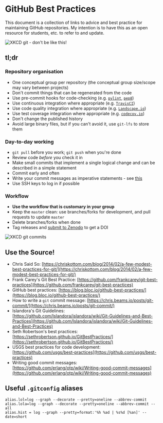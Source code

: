 # GitHub Best Practices

This document is a collection of links to advice and best practice for maintaining GitHub repositories. My intention is to have this as an open resource for students, etc. to refer to and update. 

![XKCD git - don't be like this!](https://imgs.xkcd.com/comics/git.png)

## tl;dr

### Repository organisation

* One conceptual group per repository (the conceptual group size/scope may vary between projects)
* Don't commit things that can be regenerated from the code
* Use pre-commit hooks for code-checking (e.g. [`pylint`](https://www.pylint.org/), [`pep8`](https://pypi.python.org/pypi/pep8))
* Use continuous integration where appropriate (e.g. [`TravisCI`](https://travis-ci.org/))
* Use code quality integration where appropriate (e.g. [`Landscape.io`](https://landscape.io/))
* Use test coverage integration where appropriate (e.g. [`codecov.io`](https://codecov.io/gh))
* Don't change the published history
* Avoid large binary files, but if you can't avoid it, use `git-lfs` to store them

### Day-to-day working

* `git pull` before you work; `git push` when you're done
* Review code *before* you check it in
* Make small commits that implement a single logical change and can be described in a simple statement
* Commit early and often
* Write your commit messages as imperative statements - see [this](https://chris.beams.io/posts/git-commit/)
* Use SSH keys to log in if possible

### Workflow
* **Use the workflow that is customary in your group**
* Keep the `master` clean: use branches/forks for development, and pull requests to update `master` 
* Delete branches/forks when done
* Tag releases and [submit to Zenodo](https://guides.github.com/activities/citable-code/) to get a DOI

![XKCD git commits](https://imgs.xkcd.com/comics/git_commit.png)

## Use the Source!

* Chris Said So: [https://chriskottom.com/blog/2014/02/a-few-modest-best-practices-for-git/](https://chriskottom.com/blog/2014/02/a-few-modest-best-practices-for-git/)
* Frank Carey's Git Best Practice: [https://github.com/frankcarey/git-best-practices](https://github.com/frankcarey/git-best-practices)
* GitHub best practices: [https://blog.bloc.io/github-best-practices/](https://blog.bloc.io/github-best-practices/)
* How to write a `git` commit message: [https://chris.beams.io/posts/git-commit/](https://chris.beams.io/posts/git-commit/)
* Islandora's Git Guidelines: [https://github.com/Islandora/islandora/wiki/Git-Guidelines-and-Best-Practices](https://github.com/Islandora/islandora/wiki/Git-Guidelines-and-Best-Practices)
* Seth Robertson's best practices: [https://sethrobertson.github.io/GitBestPractices/](https://sethrobertson.github.io/GitBestPractices/)
* USGS best practices for code development: [https://github.com/usgs/best-practices](https://github.com/usgs/best-practices)
* Writing good commit messages: [https://github.com/erlang/otp/wiki/Writing-good-commit-messages](https://github.com/erlang/otp/wiki/Writing-good-commit-messages)


## Useful `.gitconfig` aliases

```
alias.lol=log --graph --decorate --pretty=oneline --abbrev-commit
alias.lola=log --graph --decorate --pretty=oneline --abbrev-commit --all
alias.hist = log --graph --pretty=format:'%h %ad | %s%d [%an]' --date=short
```
